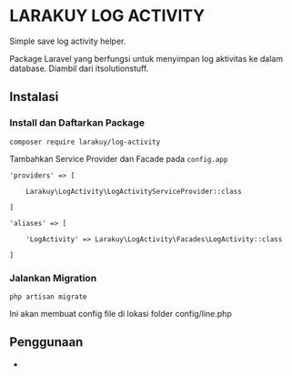 # LARAKUY LOG ACTIVITY
Simple save log activity helper.

Package Laravel yang berfungsi untuk menyimpan log aktivitas ke dalam database.
Diambil dari itsolutionstuff.

## Instalasi

### Install dan Daftarkan Package
`composer require larakuy/log-activity`

Tambahkan Service Provider dan Facade pada `config.app`

```
'providers' => [

    Larakuy\LogActivity\LogActivityServiceProvider::class

]
```

```
'aliases' => [

    'LogActivity' => Larakuy\LogActivity\Facades\LogActivity::class

]
```

### Jalankan Migration
```
php artisan migrate
```
Ini akan membuat config file di lokasi folder config/line.php

## Penggunaan
-

